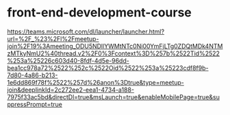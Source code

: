 # front-end-development-course
https://teams.microsoft.com/dl/launcher/launcher.html?url=%2F_%23%2Fl%2Fmeetup-join%2F19%3Ameeting_ODU5NDllYWMtNTc0Ni00YmFjLTg0ZDQtMDk4NTMzMTkyNmU2%40thread.v2%2F0%3Fcontext%3D%257b%2522Tid%2522%253a%25226c603d40-8fdf-4d5e-96dd-bea1cc978a72%2522%252c%2522Oid%2522%253a%25223cdf8f9b-7d80-4a86-b213-1e6dd869f78f%2522%257d%26anon%3Dtrue&type=meetup-join&deeplinkId=2c272ee2-eea1-4734-a188-7975f33ac5bd&directDl=true&msLaunch=true&enableMobilePage=true&suppressPrompt=true
